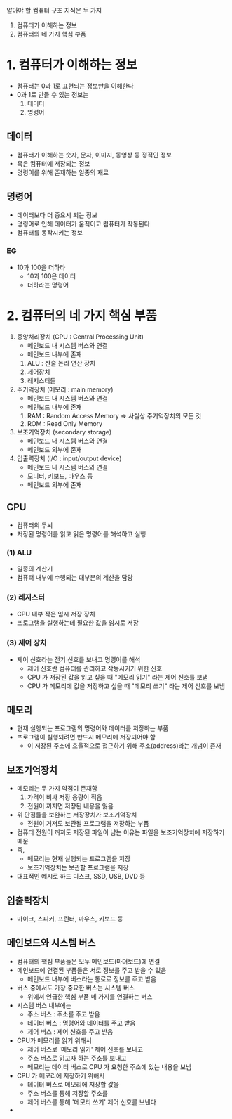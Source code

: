 알아야 할 컴퓨터 구조 지식은 두 가지
1) 컴퓨터가 이해하는 정보
2) 컴퓨터의 네 가지 핵심 부품

# 1. 컴퓨터가 이해하는 정보
- 컴퓨터는 0과 1로 표현되는 정보만을 이해한다
- 0과 1로 만들 수 있는 정보는
  1) 데이터
  2) 명령어

## 데이터
- 컴퓨터가 이해하는 숫자, 문자, 이미지, 동영상 등 정적인 정보
- 혹은 컴퓨터에 저장되는 정보
- 명령어를 위해 존재하는 일종의 재료

## 명령어 
- 데이터보다 더 중요시 되는 정보
- 명령어로 인해 데이터가 움직이고 컴퓨터가 작동된다
- 컴퓨터를 동작시키는 정보

### EG
- 10과 100을 더하라
  - 10과 100은 데이터
  - 더하라는 명령어

# 2. 컴퓨터의 네 가지 핵심 부품
1) 중앙처리장치 (CPU : Central Processing Unit)
    - 메인보드 내 시스템 버스와 연결
    - 메인보드 내부에 존재
   1) ALU : 산술 논리 연산 장치
   2) 제어장치
   3) 레지스터들
2) 주기억장치 (메모리 : main memory)
   - 메인보드 내 시스템 버스와 연결
   - 메인보드 내부에 존재
   1) RAM : Random Access Memory => 사실상 주기억장치의 모든 것
   2) ROM : Read Only Memory
3) 보조기억장치 (secondary storage)
   - 메인보드 내 시스템 버스와 연결
   - 메인보드 외부에 존재
4) 입출력장치 (I/O : input/output device)
   - 메인보드 내 시스템 버스와 연결
   - 모니터, 키보드, 마우스 등
   - 메인보드 외부에 존재

## CPU
- 컴퓨터의 두뇌
- 저장된 명령어를 읽고 읽은 명령어를 해석하고 실행
### (1) ALU
- 일종의 계산기
- 컴퓨터 내부에 수행되는 대부분의 계산을 담당
### (2) 레지스터
- CPU 내부 작은 임시 저장 장치
- 프로그램을 실행하는데 필요한 값을 임시로 저장
### (3) 제어 장치
- 제어 신호라는 전기 신호를 보내고 명령어를 해석
  - 제어 신호란 컴퓨터를 관리하고 작동시키기 위한 신호
  - CPU 가 저장된 값을 읽고 싶을 때 "메모리 읽기" 라는 제어 신호를 보냄
  - CPU 가 메모리에 값을 저장하고 싶을 때 "메모리 쓰기" 라는 제어 신호를 보냄

## 메모리
- 현재 실행되는 프로그램의 명령어와 데이터를 저장하는 부품
- 프로그램이 실행되려면 반드시 메모리에 저장되어야 함
  - 이 저장된 주소에 효율적으로 접근하기 위해 주소(address)라는 개념이 존재

## 보조기억장치
- 메모리는 두 가지 약점이 존재함
  1) 가격이 비싸 저장 용량이 적음
  2) 전원이 꺼지면 저장된 내용을 잃음
- 위 단점들을 보완하는 저장장치가 보조기억장치
  - 전원이 거져도 보관될 프로그램을 저장하는 부품
- 컴퓨터 전원이 꺼져도 저장된 파일이 남는 이유는 파일을 보조기억장치에 저장하기 때문
- 즉,
  - 메모리는 현재 실행되는 프로그램을 저장
  - 보조기억장치는 보관할 프로그램을 저장
- 대표적인 예시로 하드 디스크, SSD, USB, DVD 등

## 입출력장치
- 마이크, 스피커, 프린터, 마우스, 키보드 등


## 메인보드와 시스템 버스
- 컴퓨터의 핵심 부품들은 모두 메인보드(마더보드)에 연결
- 메인보드에 연결된 부품들은 서로 정보를 주고 받을 수 있음
  - 메인보드 내부에 버스라는 통로로 정보를 주고 받음
- 버스 중에서도 가장 중요한 버스는 시스템 버스
  - 위에서 언급한 핵심 부품 네 가지를 연결하는 버스
- 시스템 버스 내부에는
  - 주소 버스 : 주소를 주고 받음
  - 데이터 버스 : 명령어와 데이터를 주고 받음
  - 제어 버스 : 제어 신호를 주고 받음
- CPU가 메모리를 읽기 위해서
  - 제어 버스로 '메모리 읽기' 제어 신호를 보내고
  - 주소 버스로 읽고자 하는 주소를 보내고
  - 메모리는 데이터 버스로 CPU 가 요청한 주소에 있는 내용을 보냄
- CPU 가 메모리에 저장하기 위해서
  - 데이터 버스로 메모리에 저장할 값을
  - 주소 버스를 통해 저장할 주소를
  - 제어 버스를 통해 '메모리 쓰기' 제어 신호를 보낸다
- 
